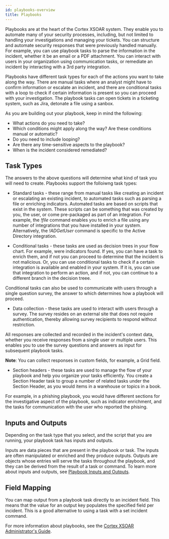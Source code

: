 ```yaml
---
id: playbooks-overview
title: Playbooks
---
```

Playbooks are at the heart of the Cortex XSOAR system. They enable you to automate many of your security processes, including, but not limited to handling your investigations and managing your tickets. You can structure and automate security responses that were previously handled manually. For example, you can use playbook tasks to parse the information in the incident, whether it be an email or a PDF attachment. You can interact with users in your organization using communication tasks, or remediate an incident by interacting with a 3rd party integration. 

Playbooks have different task types for each of the actions you want to take along the way. There are manual tasks where an analyst might have to confirm information or escalate an incident, and there are conditional tasks with a loop to check if certain information is present so you can proceed with your investigation. The playbook tasks can open tickets in a ticketing system, such as Jira, detonate a file using a sanbox. 

As you are building out your playbook, keep in mind the following: 

* What actions do you need to take?
* Which conditions might apply along the way? Are these conditions manual or automatic?
* Do you need to include looping?
* Are there any time-sensitive aspects to the playbook?
* When is the incident considered remediated?


## Task Types
The answers to the above questions will determine what kind of task you will need to create. Playbooks support the folloiwng task types:

* Standard tasks - these range from manual tasks like creating an incident or escalating an existing incident, to automated tasks such as parsing a file or enriching indicators. Automated tasks are based on scripts that exist in the system. These scripts can be something that was created by you, the user, or come pre-packaged as part of an integration. For example, the *!file* command enables you to enrich a file using any number of integrations that you have installed in your system. Alternatively, the *!ADGetUser* command is specific to the Active Directory integration.

* Conditional tasks - these tasks are used as decision trees in your flow chart. For example, were indicators found. If yes, you can have a task to enrich them, and if not you can proceed to determine that the incident is not malicious. Or, you can use conditional tasks to check if a certain integration is available and enabled in your system. If it is, you can use that integration to perform an action, and if not, you can continue to a different branch in the decision treee.

Conditional tasks can also be used to communicate with users through a single question survey, the answer to which determines how a playbook will proceed. 

* Data collection - these tasks are used to interact with users through a survey. The survey resides on an external site that does not require authentication, thereby allowing survey recipients to respond without restriction.

All responses are collected and recorded in the incident's context data, whether you receive responses from a single user or multiple users. This enables you to use the survey questions and answers as input for subsequent playbook tasks.

**Note**: You can collect responses in custom fields, for example, a Grid field.

* Section headers - these tasks are used to manage the flow of your playbook and help you organize your tasks efficiently. You create a Section Header task to group a number of related tasks under the Section Header, as you would items in a warehouse or topics in a book. 

For example, in a phishing playbook, you would have different sections for the investigative aspect of the playbook, such as indicator enrichment, and the tasks for communication with the user who reported the phising. 

## Inputs and Outputs
Depending on the task type that you select, and the script that you are running, your playbook task has inputs and outputs. 

Inputs are data pieces that are present in the playbook or task. The inputs are often manipulated or enriched and they produce outputs. Outputs are objects whose entries will serve the tasks throughout the playbook, and they can be derived from the result of a task or command. To learn more about inputs and outputs, see [Playbook Inputs and Outputs](playbooks-inputs-outputs).

## Field Mapping
You can map output from a playbook task directly to an incident field. This means that the value for an output key populates the specified field per incident. This is a good alternative to using a task with a set incident command. 

For more information about playbooks, see the [Cortex XSOAR Administrator's Guide](https://docs.paloaltonetworks.com/cortex/cortex-xsoar/6-8/cortex-xsoar-admin/playbooks).
